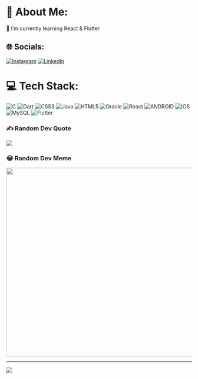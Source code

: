 # 💫 About Me:
🌱 I’m currently learning React & Flutter


## 🌐 Socials:
[![Instagram](https://img.shields.io/badge/Instagram-%23E4405F.svg?logo=Instagram&logoColor=white)](https://instagram.com/Joaoricardovm) [![LinkedIn](https://img.shields.io/badge/LinkedIn-%230077B5.svg?logo=linkedin&logoColor=white)](https://linkedin.com/in/JoaoRicardovm) 

# 💻 Tech Stack:
![C](https://img.shields.io/badge/c-%2300599C.svg?style=for-the-badge&logo=c&logoColor=white) ![Dart](https://img.shields.io/badge/dart-%230175C2.svg?style=for-the-badge&logo=dart&logoColor=white) ![CSS3](https://img.shields.io/badge/css3-%231572B6.svg?style=for-the-badge&logo=css3&logoColor=white) ![Java](https://img.shields.io/badge/java-%23ED8B00.svg?style=for-the-badge&logo=java&logoColor=white) ![HTML5](https://img.shields.io/badge/html5-%23E34F26.svg?style=for-the-badge&logo=html5&logoColor=white) ![Oracle](https://img.shields.io/badge/Oracle-F80000?style=for-the-badge&logo=oracle&logoColor=white) ![React](https://img.shields.io/badge/react-%2320232a.svg?style=for-the-badge&logo=react&logoColor=%2361DAFB) ![ANDROID](https://img.shields.io/badge/android-%2320232a.svg?style=for-the-badge&logo=android&logoColor=%a4c639) ![IOS](https://img.shields.io/badge/IOS-%2320232a.svg?style=for-the-badge&logo=apple&logoColor=white) ![MySQL](https://img.shields.io/badge/mysql-%2300f.svg?style=for-the-badge&logo=mysql&logoColor=white) ![Flutter](https://img.shields.io/badge/Flutter-%2302569B.svg?style=for-the-badge&logo=Flutter&logoColor=white)

### ✍️ Random Dev Quote
![](https://quotes-github-readme.vercel.app/api?type=horizontal&theme=tokyonight)

### 😂 Random Dev Meme
<img src="https://myrandom-meme-generator.glitch.me/" width="512px"/>

---
[![](https://visitcount.itsvg.in/api?id=Joaoricardorvm&icon=7&color=0)](https://visitcount.itsvg.in)

<!-- Proudly created with GPRM ( https://gprm.itsvg.in ) -->
